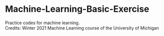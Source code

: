 # Machine-Learning-Basic-Exercise
Practice codes for machine learning.  
Credits: Winter 2021 Machine Learning course of the University of Michigan